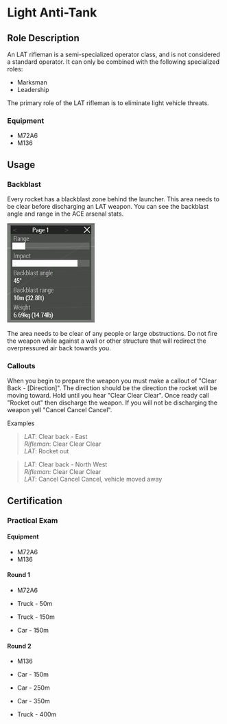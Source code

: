 # Light Anti-Tank

## Role Description

An LAT rifleman is a semi-specialized operator class, and is not considered a standard operator. It can only be combined with the following specialized roles:

- Marksman
- Leadership

The primary role of the LAT rifleman is to eliminate light vehicle threats.

### Equipment

- M72A6
- M136

## Usage

### Backblast

Every rocket has a blackblast zone behind the launcher. This area needs to be clear before discharging an LAT weapon. You can see the backblast angle and range in the ACE arsenal stats.

![LAT Stats](images/lat-stats.png)

The area needs to be clear of any people or large obstructions. Do not fire the weapon while against a wall or other structure that will redirect the overpressured air back towards you.

### Callouts

When you begin to prepare the weapon you must make a callout of "Clear Back - [Direction]". The direction should be the direction the rocket will be moving toward. Hold until you hear "Clear Clear Clear". Once ready call "Rocket out" then discharge the weapon. If you will not be discharging the weapon yell "Cancel Cancel Cancel".

Examples

> *LAT*: Clear back - East  
> *Rifleman*: Clear Clear Clear  
> *LAT*: Rocket out

> *LAT*: Clear back - North West  
> *Rifleman*: Clear Clear Clear  
> *LAT*: Cancel Cancel Cancel, vehicle moved away


## Certification

### Practical Exam

#### Equipment

- M72A6
- M136

#### Round 1

- M72A6

- Truck - 50m
- Truck - 150m
- Car   - 150m

#### Round 2

- M136

- Car   - 150m
- Car   - 250m
- Car   - 350m
- Truck - 400m
